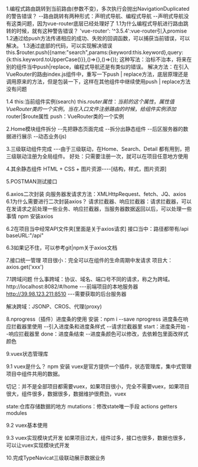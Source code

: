 1.编程式路由跳转到当前路由(参数不变)，多次执行会抛出NavigationDuplicated的警告错误？
--路由跳转有两种形式：声明式导航、编程式导航
--声明式导航没有这类问题，因为vue-router底层已经处理好了
1.1为什么编程式导航进行路由跳转的时候，就有这种警告错误？
   'vue-router': '^3.5.4':vue-router引入promise
1.2通过给push方法传递相应的成功、失败的回调函数，可以捕获当前错误，可以解决。
1.3通过底部的代码，可以实现解决错误
   this.$router.push({name:"search",params:{keyword:this.keyword},query:{k:this.keyword.toUpperCase()}},()=>{},()=>{});
这种写法：治标不治本，将来在别的组件当中push|replace，编程式导航还是有类似的错误。
解决方法：在引入VueRouter的路由index.js组件中，重写一下push | replace方法，底层原理还是调用原来的方法，但是包装一下，这样在其他组件中继续使用push | replace方法没有问题

1.4
this:当前组件实例(search)
this.$router属性：当前的这个属性，属性值VueRouter类的一个实例，当在入口文件注册路由的时候，给组件实例添加$router|$route属性
push：VueRouter类的一个实例

2.Home模块组件拆分
--先把静态页面完成
--拆分出静态组件
--后区服务器的数据进行展示
--动态业务(js)

3.三级联动组件完成
---由于三级联动，在Home、Search、Detail 都有用到，把三级联动注册为全局组件。
好处：只需要注册一次，就可以在项目任意地方使用

4.其余静态组件
HTML + CSS + 图片资源----[结构，样式，图片资源]

5.POSTMAN测试接口

6.axios二次封装
向服务器发请求方法：XMLHttpRequest、fetch、JQ、axios
6.1为什么需要进行二次封装axios？
请求拦截器、响应拦截器：请求拦截器，可以在发请求之前处理一些业务、响应拦截器，当服务器数据返回以后，可以处理一些事情
npm 安装axios

6.2在项目当中经常API文件夹[里面是关于axios请求]
接口当中：路径都带有/api
baseURL:"/api"

6.3如果记不住，可以参考git|npm关于axios文档

7.接口统一管理
项目很小：完全可以在组件的生命周期中发请求
项目大：axios.get('xxx')

7.1跨域问题
什么事跨域：协议、域名、端口号不同的请求，称之为跨域。
http://localhost:8082/#/home   ---前端项目的本地服务器
http://39.98.123.211:8510   ---需要获取的后台服务器

解决跨域：JSONP、CROS、代理(proxy)

8.nprogress（插件）进度条的使用
安装：npm i --save nprogress 
进度条在响应拦截器里使用
--引入进度条和进度条样式
--请求拦截器里 start：进度条开始
--响应拦截器里 done：进度条结束
--进度条颜色可以修改，去依赖包里面改样式颜色

9.vuex状态管理库

9.1 vuex是什么？  npm 安装
vuex是官方提供一个插件，状态管理库，集中式管理项目中组件共用的数据。

切记：并不是全部项目都需要vuex，如果项目很小，完全不需要vuex，如果项目很大，组件很多，数据很多，数据维护很费劲，vuex

state:仓库存储数据的地方
mutations：修改state唯一手段
actions
getters
modules

9.2 vuex基本使用

9.3 vuex实现模块式开发
如果项目过大，组件过多，接口也很多，数据也很多，可以让vuex实现模块式开发

10.完成TypeNavicat三级联动展示数据业务


